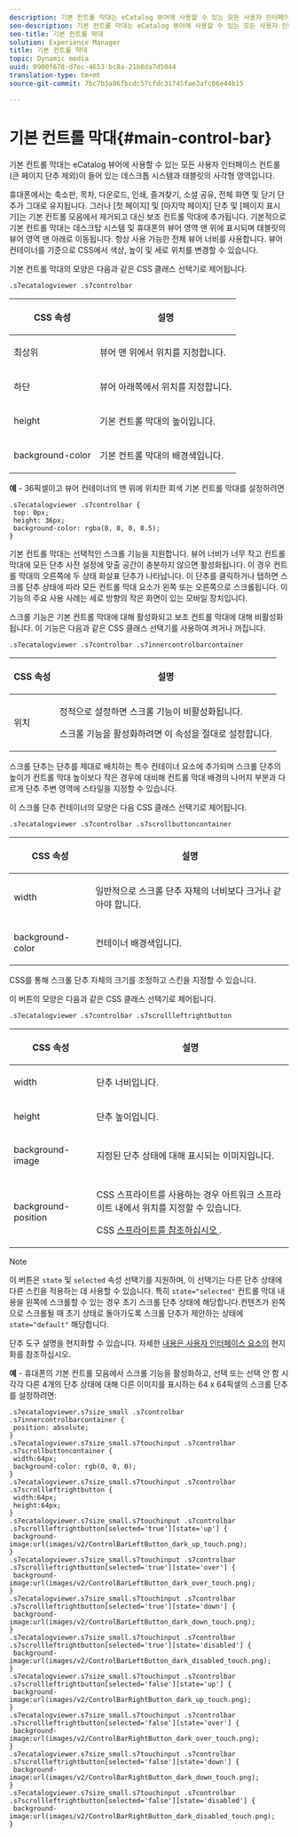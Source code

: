 ```yaml
---
description: 기본 컨트롤 막대는 eCatalog 뷰어에 사용할 수 있는 모든 사용자 인터페이스 컨트롤(큰 페이지 단추 제외)이 들어 있는 데스크톱 시스템과 태블릿의 사각형 영역입니다.
seo-description: 기본 컨트롤 막대는 eCatalog 뷰어에 사용할 수 있는 모든 사용자 인터페이스 컨트롤(큰 페이지 단추 제외)이 들어 있는 데스크톱 시스템과 태블릿의 사각형 영역입니다.
seo-title: 기본 컨트롤 막대
solution: Experience Manager
title: 기본 컨트롤 막대
topic: Dynamic media
uuid: 0900f678-d7ec-4653-bc8a-21b8da7d5044
translation-type: tm+mt
source-git-commit: 7bc7b3a86fbcdc57cfdc31745fae3afc06e44b15

---
```



# 기본 컨트롤 막대{#main-control-bar}

기본 컨트롤 막대는 eCatalog 뷰어에 사용할 수 있는 모든 사용자 인터페이스 컨트롤(큰 페이지 단추 제외)이 들어 있는 데스크톱 시스템과 태블릿의 사각형 영역입니다.

휴대폰에서는 축소판, 목차, 다운로드, 인쇄, 즐겨찾기, 소셜 공유, 전체 화면 및 닫기 단추가 그대로 유지됩니다. 그러나 [첫 페이지] 및 [마지막 페이지] 단추 및 [페이지 표시기]는 기본 컨트롤 모음에서 제거되고 대신 보조 컨트롤 막대에 추가됩니다. 기본적으로 기본 컨트롤 막대는 데스크탑 시스템 및 휴대폰의 뷰어 영역 맨 위에 표시되며 태블릿의 뷰어 영역 맨 아래로 이동됩니다. 항상 사용 가능한 전체 뷰어 너비를 사용합니다. 뷰어 컨테이너를 기준으로 CSS에서 색상, 높이 및 세로 위치를 변경할 수 있습니다.

기본 컨트롤 막대의 모양은 다음과 같은 CSS 클래스 선택기로 제어됩니다.

`.s7ecatalogviewer .s7controlbar`

<table id="table_2C8D322F57114A72B43053CB4539C65C"> 
 <thead> 
  <tr> 
   <th colname="col1" class="entry"> <p> CSS 속성 </p> </th> 
   <th colname="col2" class="entry"> <p>설명 </p> </th> 
  </tr> 
 </thead>
 <tbody> 
  <tr> 
   <td colname="col1"> <p> <span class="codeph"> 최상위 </span> </p> </td> 
   <td colname="col2"> <p>뷰어 맨 위에서 위치를 지정합니다. </p> </td> 
  </tr> 
  <tr> 
   <td colname="col1"> <p> <span class="codeph"> 하단 </span> </p> </td> 
   <td colname="col2"> <p>뷰어 아래쪽에서 위치를 지정합니다. </p> </td> 
  </tr> 
  <tr> 
   <td colname="col1"> <p> <span class="codeph"> height </span> </p> </td> 
   <td colname="col2"> <p>기본 컨트롤 막대의 높이입니다. </p> </td> 
  </tr> 
  <tr> 
   <td colname="col1"> <p> <span class="codeph"> background-color </span> </p> </td> 
   <td colname="col2"> <p>기본 컨트롤 막대의 배경색입니다. </p> </td> 
  </tr> 
 </tbody> 
</table>

**예** - 36픽셀이고 뷰어 컨테이너의 맨 위에 위치한 회색 기본 컨트롤 막대를 설정하려면

```
.s7ecatalogviewer .s7controlbar { 
 top: 0px; 
 height: 36px; 
 background-color: rgba(0, 0, 0, 0.5); 
}
```

기본 컨트롤 막대는 선택적인 스크롤 기능을 지원합니다. 뷰어 너비가 너무 작고 컨트롤 막대에 모든 단추 사전 설정에 맞출 공간이 충분하지 않으면 활성화됩니다. 이 경우 컨트롤 막대의 오른쪽에 두 상태 화살표 단추가 나타납니다. 이 단추를 클릭하거나 탭하면 스크롤 단추 상태에 따라 모든 컨트롤 막대 요소가 왼쪽 또는 오른쪽으로 스크롤됩니다. 이 기능의 주요 사용 사례는 세로 방향의 작은 화면이 있는 모바일 장치입니다.

스크롤 기능은 기본 컨트롤 막대에 대해 활성화되고 보조 컨트롤 막대에 대해 비활성화됩니다. 이 기능은 다음과 같은 CSS 클래스 선택기를 사용하여 켜거나 꺼집니다.

`.s7ecatalogviewer .s7controlbar .s7innercontrolbarcontainer`

<table id="table_C8225F38309B4099AF58AA1A815A8D55"> 
 <thead> 
  <tr> 
   <th colname="col1" class="entry"> <p> CSS 속성 </p> </th> 
   <th colname="col2" class="entry"> <p>설명 </p> </th> 
  </tr> 
 </thead>
 <tbody> 
  <tr> 
   <td colname="col1"> <p> <span class="codeph"> 위치 </span> </p> </td> 
   <td colname="col2"> <p>정적으로 설정하면 <span class="codeph"> </span> 스크롤 기능이 비활성화됩니다. </p> <p>스크롤 기능을 활성화하려면 이 속성을 <span class="codeph"> 절대로 </span> 설정합니다. </p> </td> 
  </tr> 
 </tbody> 
</table>

스크롤 단추는 단추를 제대로 배치하는 특수 컨테이너 요소에 추가되며 스크롤 단추의 높이가 컨트롤 막대 높이보다 작은 경우에 대비해 컨트롤 막대 배경의 나머지 부분과 다르게 단추 주변 영역에 스타일을 지정할 수 있습니다.

이 스크롤 단추 컨테이너의 모양은 다음 CSS 클래스 선택기로 제어됩니다.

`.s7ecatalogviewer .s7controlbar .s7scrollbuttoncontainer`

<table id="table_2CDDA8A18345497EAC4749A0D64C1658"> 
 <thead> 
  <tr> 
   <th colname="col1" class="entry"> <p> CSS 속성 </p> </th> 
   <th colname="col2" class="entry"> <p>설명 </p> </th> 
  </tr> 
 </thead>
 <tbody> 
  <tr> 
   <td colname="col1"> <p> <span class="codeph"> width </span> </p> </td> 
   <td colname="col2"> <p>일반적으로 스크롤 단추 자체의 너비보다 크거나 같아야 합니다. </p> </td> 
  </tr> 
  <tr> 
   <td colname="col1"> <p> <span class="codeph"> background-color </span> </p> </td> 
   <td colname="col2"> <p>컨테이너 배경색입니다. </p> </td> 
  </tr> 
 </tbody> 
</table>

CSS를 통해 스크롤 단추 자체의 크기를 조정하고 스킨을 지정할 수 있습니다.

이 버튼의 모양은 다음과 같은 CSS 클래스 선택기로 제어됩니다.

`.s7ecatalogviewer .s7controlbar .s7scrollleftrightbutton`

<table id="table_F61CB3F696AC4018B164082FFA7777F4"> 
 <thead> 
  <tr> 
   <th colname="col1" class="entry"> <p> CSS 속성 </p> </th> 
   <th colname="col2" class="entry"> <p>설명 </p> </th> 
  </tr> 
 </thead>
 <tbody> 
  <tr> 
   <td colname="col1"> <p> <span class="codeph"> width </span> </p> </td> 
   <td colname="col2"> <p>단추 너비입니다. </p> </td> 
  </tr> 
  <tr> 
   <td colname="col1"> <p> <span class="codeph"> height </span> </p> </td> 
   <td colname="col2"> <p>단추 높이입니다. </p> </td> 
  </tr> 
  <tr> 
   <td colname="col1"> <p> <span class="codeph"> background-image </span> </p> </td> 
   <td colname="col2"> <p>지정된 단추 상태에 대해 표시되는 이미지입니다. </p> </td> 
  </tr> 
  <tr> 
   <td colname="col1"> <p> <span class="codeph"> background-position </span> </p> </td> 
   <td colname="col2"> <p>CSS 스프라이트를 사용하는 경우 아트워크 스프라이트 내에서 위치를 지정할 수 있습니다. </p> <p>CSS <a href="../../../c-html5-s7-aem-asset-viewers/c-html5-20-ecatalog-viewer-about/c-html5-20-ecatalog-viewer-customizingviewer/c-html5-20-ecatalog-viewer-customizingviewer.md#section-9d570f95eb2443aca74c1b02f6e89aff" format="dita" scope="local"> 스프라이트를 참조하십시오 </a>. </p> </td> 
  </tr> 
 </tbody> 
</table>

>[!NOTE]
>
>이 버튼은 `state` 및 `selected` 속성 선택기를 지원하며, 이 선택기는 다른 단추 상태에 다른 스킨을 적용하는 데 사용할 수 있습니다. 특히 `state="selected"` 컨트롤 막대 내용을 왼쪽에 스크롤할 수 있는 경우 초기 스크롤 단추 상태에 해당합니다.컨텐츠가 왼쪽으로 스크롤될 때 초기 상태로 돌아가도록 스크롤 단추가 제안하는 상태에 `state="default"` 해당합니다.

단추 도구 설명을 현지화할 수 있습니다. 자세한 [내용은 사용자 인터페이스 요소의](../../../c-html5-s7-aem-asset-viewers/c-html5-20-ecatalog-viewer-about/c-html5-20-ecatalog-viewer-localization.md#concept-cbfc39344c494eb7b9f6a272cff0cc74) 현지화를 참조하십시오.

**예** - 휴대폰의 기본 컨트롤 모음에서 스크롤 기능을 활성화하고, 선택 또는 선택 안 함 시 각각 다른 4개의 단추 상태에 대해 다른 이미지를 표시하는 64 x 64픽셀의 스크롤 단추를 설정하려면:

```
.s7ecatalogviewer.s7size_small .s7controlbar .s7innercontrolbarcontainer { 
 position: absolute; 
} 
.s7ecatalogviewer.s7size_small.s7touchinput .s7controlbar .s7scrollbuttoncontainer { 
 width:64px; 
 background-color: rgb(0, 0, 0); 
} 
.s7ecatalogviewer.s7size_small.s7touchinput .s7controlbar .s7scrollleftrightbutton { 
 width:64px; 
 height:64px; 
} 
.s7ecatalogviewer.s7size_small.s7touchinput .s7controlbar .s7scrollleftrightbutton[selected='true'][state='up'] { 
 background-image:url(images/v2/ControlBarLeftButton_dark_up_touch.png); 
} 
.s7ecatalogviewer.s7size_small.s7touchinput .s7controlbar .s7scrollleftrightbutton[selected='true'][state='over'] { 
 background-image:url(images/v2/ControlBarLeftButton_dark_over_touch.png); 
} 
.s7ecatalogviewer.s7size_small.s7touchinput .s7controlbar .s7scrollleftrightbutton[selected='true'][state='down'] { 
 background-image:url(images/v2/ControlBarLeftButton_dark_down_touch.png); 
} 
.s7ecatalogviewer.s7size_small.s7touchinput .s7controlbar .s7scrollleftrightbutton[selected='true'][state='disabled'] { 
 background-image:url(images/v2/ControlBarLeftButton_dark_disabled_touch.png); 
} 
.s7ecatalogviewer.s7size_small.s7touchinput .s7controlbar .s7scrollleftrightbutton[selected='false'][state='up'] { 
 background-image:url(images/v2/ControlBarRightButton_dark_up_touch.png); 
} 
.s7ecatalogviewer.s7size_small.s7touchinput .s7controlbar .s7scrollleftrightbutton[selected='false'][state='over'] { 
 background-image:url(images/v2/ControlBarRightButton_dark_over_touch.png); 
} 
.s7ecatalogviewer.s7size_small.s7touchinput .s7controlbar .s7scrollleftrightbutton[selected='false'][state='down'] { 
 background-image:url(images/v2/ControlBarRightButton_dark_down_touch.png); 
} 
.s7ecatalogviewer.s7size_small.s7touchinput .s7controlbar .s7scrollleftrightbutton[selected='false'][state='disabled'] { 
 background-image:url(images/v2/ControlBarRightButton_dark_disabled_touch.png); 
}
```

